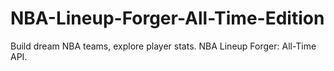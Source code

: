 # NBA-Lineup-Forger-All-Time-Edition
Build dream NBA teams, explore player stats. NBA Lineup Forger: All-Time API.
